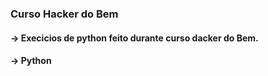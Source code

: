 ### Curso Hacker do Bem
#### -> Execicios de python feito durante curso dacker do Bem.
#### -> Python
